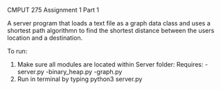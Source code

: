 CMPUT 275 Assignment 1 Part 1

A server program that loads a text file as a graph data class and uses a shortest path algorithmn to find the shortest distance between the users location and a destination. 

To run: 
1. Make sure all modules are located within Server folder:
	Requires:
	-server.py
	-binary_heap.py
	-graph.py
2. Run in terminal by typing python3 server.py
